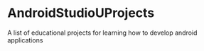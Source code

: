 # AndroidStudioUProjects

A list of educational projects for learning how to develop android applications
